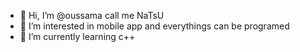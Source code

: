 - 👋 Hi, I’m @oussama   call me NaTsU
- 👀 I’m interested in mobile app and everythings can be programed
- 🌱 I’m currently learning c++


<!---
oussamamdz/oussamamdz is a ✨ special ✨ repository because its `README.md` (this file) appears on your GitHub profile.
You can click the Preview link to take a look at your changes.
--->
